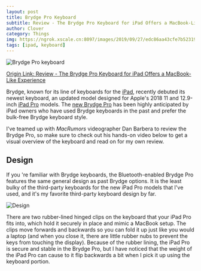 ```yaml
---
layout: post
title: Brydge Pro Keyboard
subtitle: Review - The Brydge Pro Keyboard for iPad Offers a MacBook-Like Experience
author: Clover
category: Things
img: https://ngrok.xscale.cn:8097/images/2019/09/27/edc86aa43cfe7b52319372da71cd6cf0.th.jpg
tags: [ipad, keyboard]
---
```


![Brydge Pro keyboard](https://ngrok.xscale.cn:8097/images/2019/09/27/edc86aa43cfe7b52319372da71cd6cf0.jpg)   

[Origin Link: Review - The Brydge Pro Keyboard for iPad Offers a MacBook-Like Experience](https://www.macrumors.com/review/brydge-pro-keyboard/)

Brydge, known for its line of keyboards for the [iPad](https://www.macrumors.com/roundup/ipad/), recently debuted its newest keyboard, an updated model designed for Apple's 2018 11 and 12.9-inch [iPad Pro](https://www.macrumors.com/roundup/ipad-pro/) models. The [new Brydge Pro](http://www.pntrs.com/t/TUJGRkhJR0JGS0lMSkxCRkpFRktK?url=https%3A%2F%2Fwww.brydge.com%2Fproducts%2Fbrydge-for-ipad-pro-2018) has been highly anticipated by iPad owners who have used Brydge keyboards in the past and prefer the bulk-free Brydge keyboard style.   

I've teamed up with _MacRumors_ videographer Dan Barbera to review the Brydge Pro, so make sure to check out his hands-on video below to get a visual overview of the keyboard and read on for my own review.   

## Design

If you 're familiar with Brydge keyboards, the Bluetooth-enabled Brydge Pro features the same general design as past Brydge options. It is the least bulky of the third-party keyboards for the new iPad Pro models that I've used, and it's my favorite third-party keyboard design by far.   

![Design](https://cdn.macrumors.com/article-new/2019/05/brydgepronoipad2.jpg)

There are two rubber-lined hinged clips on the keyboard that your iPad Pro fits into, which hold it securely in place and mimic a MacBook setup. The clips move forwards and backwards so you can fold it up just like you would a laptop (and when you close it, there are little rubber nubs to prevent the keys from touching the display). Because of the rubber lining, the iPad Pro is secure and stable in the Brydge Pro, but I have noticed that the weight of the iPad Pro can cause to it flip backwards a bit when I pick it up using the keyboard portion.   
  
